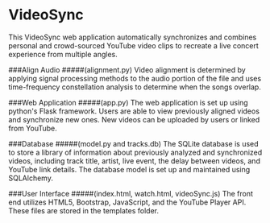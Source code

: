 VideoSync
=========

This VideoSync web application automatically synchronizes and combines personal and crowd-sourced YouTube video clips to recreate a live concert experience from multiple angles. 

###Align Audio
#####(alignment.py)
Video alignment is determined by applying signal processing methods to the audio portion of the file and uses time-frequency constellation analysis to determine when the songs overlap.

###Web Application
#####(app.py)
The web application is set up using python's Flask framework. Users are able to view previously aligned videos and synchronize new ones. New videos can be uploaded by users or linked from YouTube.

###Database
#####(model.py and tracks.db)
The SQLite database is used to store a library of information about previously analyzed and synchronized videos, including track title, artist, live event, the delay between videos, and YouTube link details. The database model is set up and maintained using SQLAlchemy.

###User Interface
#####(index.html, watch.html, videoSync.js)
The front end utilizes HTML5, Bootstrap, JavaScript, and the YouTube Player API. These files are stored in the templates folder.
